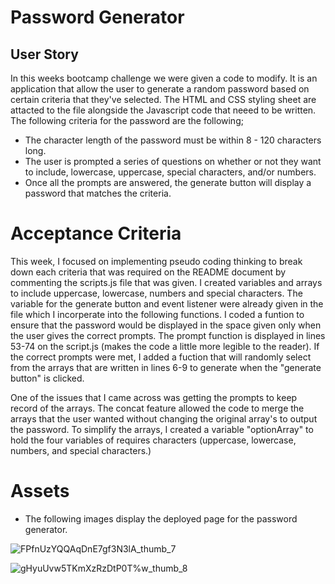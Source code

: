 # Password Generator

## User Story

In this weeks bootcamp challenge we were given a code to modify. It is an application that allow the user to generate a random password based on certain criteria that they've selected. The HTML and CSS styling sheet are attacted to the file alongside the Javascript code that neeed to be written. The following criteria for the password are the following;

  * The character length of the password must be within 8 - 120 characters long.
  * The user is prompted a series of questions on whether or not they want to include, lowercase, uppercase, special characters, and/or numbers. 
  * Once all the prompts are answered, the generate button will display a password that matches the criteria.
  
 # Acceptance Criteria
 
 This week, I focused on implementing pseudo coding thinking to break down each criteria that was required on the README document by commenting the scripts.js file that was given. I created variables and arrays to include uppercase, lowercase, numbers and special characters. The variable for the generate button and event listener were already given in the file which I incorperate into the following functions. I coded a funtion to ensure that the password would be displayed in the space given only when the user gives the correct prompts. The prompt function is displayed in lines 53-74 on the script.js (makes the code a little more legible to the reader). If the correct prompts were met, I added a fuction that will randomly select from the arrays that are written in lines 6-9 to generate when the "generate button" is clicked. 
 
 One of the issues that I came across was getting the prompts to keep record of the arrays. The concat feature allowed the code to merge the arrays that the user wanted without changing the original array's to output the password. To simplify the arrays, I created a variable "optionArray" to hold the four variables of requires characters (uppercase, lowercase, numbers, and special characters.)
 
 
 # Assets 
 
 
 * The following images display the deployed page for the password generator. 
 
 
 
 ![FPfnUzYQQAqDnE7gf3N3lA_thumb_7](https://user-images.githubusercontent.com/129324160/236000430-3c3a3ce6-9229-483b-9716-d278f1ccd067.jpg)
 
 
 ![gHyuUvw5TKmXzRzDtP0T%w_thumb_8](https://user-images.githubusercontent.com/129324160/236000489-1923a365-bcbc-4c4a-baa9-a06d40dc6d1d.jpg)

 
 
